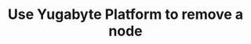 ---
title: Use Yugabyte Platform to remove a node
headerTitle: Use Yugabyte Platform to remove a node
linkTitle: Add a node
description: Use Yugabyte Platform to remove a node.
aliases:
  - /latest/manage/enterprise-edition/create-universe-multi-region
menu:
  latest:
    identifier: remove-node-yp
    parent: manage-deployments-yugabyte-platform
    weight: 50
isTocNested: true
showAsideToc: true
---